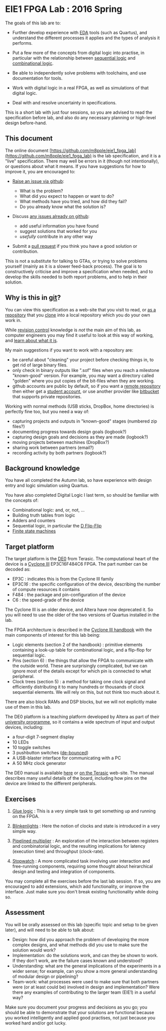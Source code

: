 EIE1 FPGA Lab : 2016 Spring
===========================

The goals of this lab are to:

- Further develop experience with [EDA](http://en.wikipedia.org/wiki/Electronic_design_automation)
  tools (such as Quartus), and understand the different
  processes it applies and the types of analysis it
  performs.
  
- Put a few more of the concepts from digital logic
  into practise, in particular with the relationship
  between [sequential logic](http://en.wikipedia.org/wiki/Sequential_logic) and
  [combinational logic](http://en.wikipedia.org/wiki/Combinational_logic).

- Be able to independently solve problems with
  toolchains, and use documentation for tools.

- Work with digital logic in a real FPGA, as well as
  simulations of that digital logic.
  
- Deal with and resolve uncertainty in specifications.

This is a short lab with just four sessions, so
you are advised to read the specification before
lab, and also do any necessary planning or
high-level design before-hand.

This document
-------------

The online document [https://github.com/m8pple/eie1_fpga_lab](https://github.com/m8pple/eie1_fpga_lab)
is the lab specification, and it is a "live" specification. There may well be
errors in it (though not intentionally), or
questions about what it means. If you have suggestions
for how to improve it, you are encouraged to:

- [Raise an issue via github](https://github.com/m8pple/eie1_fpga_lab/issues/new):
  - What is the problem?
  - What did you expect to happen or want to do?
  - What methods have you tried, and how did they fail?
  - Do you already know what the solution is?

- Discuss [any issues already on github](https://github.com/m8pple/eie1_fpga_lab/issues/new):
  - add useful information you have found
  - suggest solutions that worked for you
  - _usefully_ contribute in any other way

- Submit a [pull request](https://help.github.com/articles/using-pull-requests/)
  if you think you have a good solution or contribution.

This is not a substitute for talking to GTAs, or
trying to solve problems yourself (mainly as it is
a slower feed-back process). The goal is to constructively
criticise and improve a specification when needed,
and to develop the skills needed to both report
problems, and to help in their solution.

Why is this in [git](http://git-scm.com/)?
------------------------------------------

You can view this specification as a web-site
that you visit to read, or [as a repository](http://git-scm.com/book/en/v2/Getting-Started-About-Version-Control)
that you [clone](https://help.github.com/articles/fetching-a-remote/)
into a local repository which you do your own work in.

While [revision control](http://en.wikipedia.org/wiki/Revision_control)
knowledge is *not* the main aim of this lab, as
computer engineers you may find it useful to
look at this way of working, and [learn about what it is](http://ericsink.com/vcbe/).

My main suggestions if you want to work with a repository are:
- be careful about "cleaning" your project
  before checking things in, to get rid of large binary
  files.
- only check in binary outputs like ".sof" files when
  you reach a milestone "known-good" version. For example, you
  may want a directory called "golden" where you put copies
  of the bit-files when they are working.
- github accounts are public by default, so if you want
  a [remote repository](http://git-scm.com/book/en/v2/Git-Basics-Working-with-Remotes)
  then either get a [student account](https://education.github.com/pack),
  or use another provider like [bitbucket](https://bitbucket.org/)
  that supports private repositories.
  
Working with normal methods (USB sticks, DropBox, home
directories) is perfectly fine too, but you need a way of:
- capturing projects and outputs in "known-good" stages (numbered zip files?)
- documenting progress towards design goals (logbook?)
- capturing design goals and decisions as they are made (logbook?)
- moving projects between machines (DropBox?)
- sharing work between partners (email?)
- recording activity by both partners (logbook?)

Background knowledge
--------------------

You have all completed the Autumn lab, so have
experience with design entry and logic simulation
using Quartus.

You have also completed Digital Logic I last term,
so should be familiar with the concepts of:
- Combinational logic: and, or, not, ...
- Building truth tables from logic
- Adders and counters
- Sequential logic, in particular the [D Flip-Flip](http://en.wikipedia.org/wiki/Flip-flop_%28electronics%29#D_flip-flop)
- [Finite state machines](http://en.wikipedia.org/wiki/Finite-state_machine)

Target platform
---------------

The target platform is the [DE0](http://de0.terasic.com) from
Terasic. The computational heart of the device is a
[Cyclone III](https://www.altera.com/products/fpga/cyclone-series/cyclone-iii/overview.html)
EP3C16F484C6 FPGA. The part number can be decoded as:

- EP3C : indicates this is from the Cyclone III family
- EP3C*16* : the specific configuration of the device, describing the number of compute resources it contains
- F484 : the package and pin-configuration of the device
- C6 : the speed-grade of the device

The Cyclone III is an older device, and Altera have now
deprecated it. So you will need to use the older of the
two versions of Quartus installed in the lab.

The FPGA architecture is described in the [Cyclone III handbook](resources/docs/cyclone3_handbook.pdf)
with the main components of interest for this lab being:

- Logic elements (section 2 of the handbook) : primitive elements
  containing a look-up table for combinational logic, and
  a flip-flop for sequential logic.
- Pins (section 6) : the things that allow the FPGA to
  communicate with the outside world. These are surprisingly
  complicated, but we can ignore most of the details except
  for which pin is connected to what peripheral.
- Clock trees (section 5) : a method for taking one clock
  signal and efficiently distributing it to many hundreds
  or thousands of clock sequential elements. We will
  rely on this, but not think too much about it.

There are also block RAMs and DSP blocks, but we
will not explicitly make use of them in this lab.

The DE0 platform is a teaching platform developed by Altera
as part of their [university programme](https://www.altera.com/support/training/university/overview.html),
so it contains a wide spectrum of input and output
devices, including:

- a four-digit 7-segment display
- 10 LEDs
- 10 toggle switches
- 3 pushbutton switches ([de-bounced](http://en.wikipedia.org/wiki/Switch#Contact_bounce))
- A USB-blaster interface for communicating with a PC
- A 50 MHz clock generator

The DE0 manual is available [here](resources/docs/DE0_User_manual.pdf) or
[on the Terasic](http://www.terasic.com.tw/cgi-bin/page/archive.pl?Language=English&CategoryNo=165&No=364&PartNo=4) web-site.
The manual describes many useful details of the board, including
how pins on the device are linked to the different peripherals.

Exercises
---------

1. [Glue logic](1-glue_logic.md) : This is a very simple task to
   get something up and running on the FPGA.

2. [Blinkenlights](2-blinkenlights.md) : Here the notion of
   clocks and state is introduced in a very simple way.

3. [Pipelined multiplier](3-multiplier.md) : An exploration
   of the interaction between registers and combinatorial
   logic, and the resulting implications for latency
   (execution time) and throughput (clock-rate).

4. [Stopwatch](4-stopwatch.md) : A more complicated task
   involving user interaction and free-running components,
   requiring some thought about heirarchical design and
   testing and integration of components.
   
You may complete all the exercises before the last
lab session. If so, you are encouraged to add extensions,
which add functionality, or improve the interface. Just
make sure you don't break existing functionality while
doing so.
   
Assessment
----------

You will be orally assessed on this lab (specific topic
and setup to be given later), and will need to be able
to talk about:

- Design: how did you approach the problem of developing
  the more complex designs, and what methods did you use
  to make sure the solution would work?
- Implementation: do the solutions work, and can they be
  shown to work. If they don't work, are the failure
  cases known and understood?
- Understanding: what are the general implications of
  the experiments in a wider sense; for example, can
  you show a more general understanding of modular
  design or pipelining?
- Team-work: what processes were used to make sure
  that both partners were (or at least could be) involved
  in design and implementation? Were there any examples
  of contributing to the larger team (EIE1) in a useful way?  

Make sure you document your progress and
decisions as you go; you should be able to
demonstrate that your solutions are functional
because you worked intelligently and applied good
practises, not just because you worked hard and/or got lucky.
